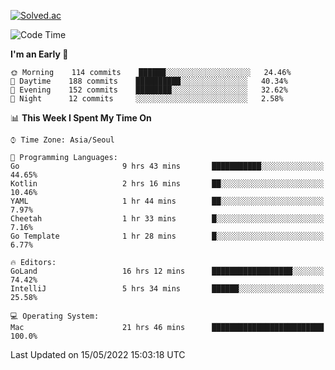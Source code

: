 [![Solved.ac](http://mazassumnida.wtf/api/v2/generate_badge?boj=kuckjwi)](https://solved.ac/kuckjwi)
<!--START_SECTION:waka-->
![Code Time](http://img.shields.io/badge/Code%20Time-0%20secs-blue)

**I'm an Early 🐤** 

```text
🌞 Morning    114 commits    ██████░░░░░░░░░░░░░░░░░░░   24.46% 
🌆 Daytime    188 commits    ██████████░░░░░░░░░░░░░░░   40.34% 
🌃 Evening    152 commits    ████████░░░░░░░░░░░░░░░░░   32.62% 
🌙 Night      12 commits     ░░░░░░░░░░░░░░░░░░░░░░░░░   2.58%

```


📊 **This Week I Spent My Time On** 

```text
⌚︎ Time Zone: Asia/Seoul

💬 Programming Languages: 
Go                       9 hrs 43 mins       ███████████░░░░░░░░░░░░░░   44.65% 
Kotlin                   2 hrs 16 mins       ██░░░░░░░░░░░░░░░░░░░░░░░   10.46% 
YAML                     1 hr 44 mins        ██░░░░░░░░░░░░░░░░░░░░░░░   7.97% 
Cheetah                  1 hr 33 mins        █░░░░░░░░░░░░░░░░░░░░░░░░   7.16% 
Go Template              1 hr 28 mins        █░░░░░░░░░░░░░░░░░░░░░░░░   6.77%

🔥 Editors: 
GoLand                   16 hrs 12 mins      ██████████████████░░░░░░░   74.42% 
IntelliJ                 5 hrs 34 mins       ██████░░░░░░░░░░░░░░░░░░░   25.58%

💻 Operating System: 
Mac                      21 hrs 46 mins      █████████████████████████   100.0%

```


 Last Updated on 15/05/2022 15:03:18 UTC
<!--END_SECTION:waka-->
